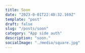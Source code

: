 ```yaml
---
title: Soon
date: "2023-0-01T22:40:32.169Z"
template: "post"
draft: false
slug: "/posts/soon"
category: "App side auth"
description: "soon."
socialImage: "./media/square.jpg"
---
```


